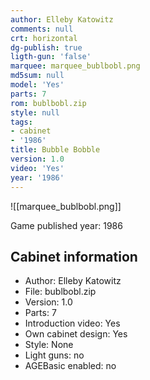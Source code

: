```yaml
---
author: Elleby Katowitz
comments: null
crt: horizontal
dg-publish: true
ligth-gun: 'false'
marquee: marquee_bublbobl.png
md5sum: null
model: 'Yes'
parts: 7
rom: bublbobl.zip
style: null
tags:
- cabinet
- '1986'
title: Bubble Bobble
version: 1.0
video: 'Yes'
year: '1986'
---
```


![[marquee_bublbobl.png]]

Game published year: 1986

## Cabinet information

- Author: Elleby Katowitz
- File: bublbobl.zip
- Version: 1.0
- Parts: 7
- Introduction video: Yes
- Own cabinet design: Yes
- Style: None
- Light guns: no
- AGEBasic enabled: no

